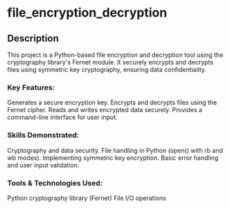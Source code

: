 # file_encryption_decryption

## Description 

This project is a Python-based file encryption and decryption tool using the cryptography library's Fernet module. It securely encrypts and decrypts files using symmetric key cryptography, ensuring data confidentiality.

### Key Features:

Generates a secure encryption key.
Encrypts and decrypts files using the Fernet cipher.
Reads and writes encrypted data securely.
Provides a command-line interface for user input.

### Skills Demonstrated:

Cryptography and data security.
File handling in Python (open() with rb and wb modes).
Implementing symmetric key encryption.
Basic error handling and user input validation.

### Tools & Technologies Used:

Python
cryptography library (Fernet)
File I/O operations
